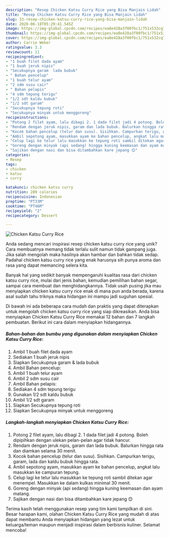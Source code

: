 ```yaml
---
description: "Resep Chicken Katsu Curry Rice yang Bisa Manjain Lidah"
title: "Resep Chicken Katsu Curry Rice yang Bisa Manjain Lidah"
slug: 33-resep-chicken-katsu-curry-rice-yang-bisa-manjain-lidah
date: 2020-06-18T05:29:41.545Z
image: https://img-global.cpcdn.com/recipes/ea8e428a3f00fbc1/751x532cq70/chicken-katsu-curry-rice-foto-resep-utama.jpg
thumbnail: https://img-global.cpcdn.com/recipes/ea8e428a3f00fbc1/751x532cq70/chicken-katsu-curry-rice-foto-resep-utama.jpg
cover: https://img-global.cpcdn.com/recipes/ea8e428a3f00fbc1/751x532cq70/chicken-katsu-curry-rice-foto-resep-utama.jpg
author: Carrie Weber
ratingvalue: 3.3
reviewcount: 11
recipeingredient:
- "1 buah filet dada ayam"
- "1 buah jeruk nipis"
- "Secukupnya garam  lada bubuk"
- " Bahan pencelup"
- "1 buah telur ayam"
- "2 sdm susu cair"
- " Bahan pelapis"
- "4 sdm tepung terigu"
- "1/2 sdt kaldu bubuk"
- "1/2 sdt garam"
- "Secukupnya tepung roti"
- "Secukupnya minyak untuk menggoreng"
recipeinstructions:
- "Potong 2 filet ayam, lalu dibagi 2. 1 dada filet jadi 4 potong. Boleh dipipihkan dengan ulekan pelan-pelan agar tidak hancur."
- "Rendam dengan jeruk nipis, garam dan lada bubuk. Balurkan hingga rata dan diamkan selama 30 menit."
- "Kocok bahan pencelup (telur dan susu). Sisihkan. Campurkan terigu, garam, lada dan kaldu bubuk hingga rata."
- "Ambil sepotong ayam, masukkan ayam ke bahan pencelup, angkat lalu masukkan ke campuran tepung."
- "Celup lagi ke telur lalu masukkan ke tepung roti sambil ditekan agar menempel. Masukkan ke dalam kulkas minimal 30 menit."
- "Goreng dengan minyak (api sedang) hingga kuning keemasan dan ayam matang."
- "Sajikan dengan nasi dan bisa ditambahkan kare jepang 😊"
categories:
- Resep
tags:
- chicken
- katsu
- curry

katakunci: chicken katsu curry 
nutrition: 289 calories
recipecuisine: Indonesian
preptime: "PT33M"
cooktime: "PT46M"
recipeyield: "2"
recipecategory: Dessert

---
```



![Chicken Katsu Curry Rice](https://img-global.cpcdn.com/recipes/ea8e428a3f00fbc1/751x532cq70/chicken-katsu-curry-rice-foto-resep-utama.jpg)

Anda sedang mencari inspirasi resep chicken katsu curry rice yang unik? Cara membuatnya memang tidak terlalu sulit namun tidak gampang juga. Jika salah mengolah maka hasilnya akan hambar dan bahkan tidak sedap. Padahal chicken katsu curry rice yang enak harusnya sih punya aroma dan rasa yang dapat memancing selera kita.

Banyak hal yang sedikit banyak mempengaruhi kualitas rasa dari chicken katsu curry rice, mulai dari jenis bahan, kemudian pemilihan bahan segar, sampai cara membuat dan menghidangkannya. Tidak usah pusing jika mau menyiapkan chicken katsu curry rice enak di mana pun anda berada, karena asal sudah tahu triknya maka hidangan ini mampu jadi suguhan spesial.




Di bawah ini ada beberapa cara mudah dan praktis yang dapat diterapkan untuk mengolah chicken katsu curry rice yang siap dikreasikan. Anda bisa menyiapkan Chicken Katsu Curry Rice memakai 12 bahan dan 7 langkah pembuatan. Berikut ini cara dalam menyiapkan hidangannya.

<!--inarticleads1-->

##### Bahan-bahan dan bumbu yang digunakan dalam menyiapkan Chicken Katsu Curry Rice:

1. Ambil 1 buah filet dada ayam
1. Sediakan 1 buah jeruk nipis
1. Siapkan Secukupnya garam &amp; lada bubuk
1. Ambil  Bahan pencelup:
1. Ambil 1 buah telur ayam
1. Ambil 2 sdm susu cair
1. Ambil  Bahan pelapis:
1. Sediakan 4 sdm tepung terigu
1. Gunakan 1/2 sdt kaldu bubuk
1. Ambil 1/2 sdt garam
1. Siapkan Secukupnya tepung roti
1. Siapkan Secukupnya minyak untuk menggoreng




<!--inarticleads2-->

##### Langkah-langkah menyiapkan Chicken Katsu Curry Rice:

1. Potong 2 filet ayam, lalu dibagi 2. 1 dada filet jadi 4 potong. Boleh dipipihkan dengan ulekan pelan-pelan agar tidak hancur.
1. Rendam dengan jeruk nipis, garam dan lada bubuk. Balurkan hingga rata dan diamkan selama 30 menit.
1. Kocok bahan pencelup (telur dan susu). Sisihkan. Campurkan terigu, garam, lada dan kaldu bubuk hingga rata.
1. Ambil sepotong ayam, masukkan ayam ke bahan pencelup, angkat lalu masukkan ke campuran tepung.
1. Celup lagi ke telur lalu masukkan ke tepung roti sambil ditekan agar menempel. Masukkan ke dalam kulkas minimal 30 menit.
1. Goreng dengan minyak (api sedang) hingga kuning keemasan dan ayam matang.
1. Sajikan dengan nasi dan bisa ditambahkan kare jepang 😊




Terima kasih telah menggunakan resep yang tim kami tampilkan di sini. Besar harapan kami, olahan Chicken Katsu Curry Rice yang mudah di atas dapat membantu Anda menyiapkan hidangan yang lezat untuk keluarga/teman maupun menjadi inspirasi dalam berbisnis kuliner. Selamat mencoba!
